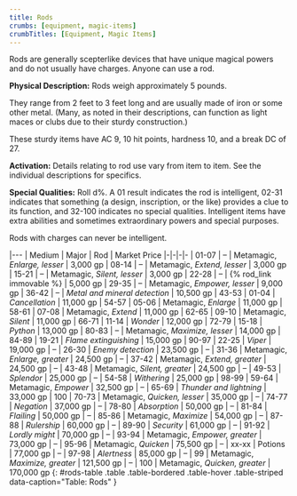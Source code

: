 ```yaml
---
title: Rods
crumbs: [equipment, magic-items]
crumbTitles: [Equipment, Magic Items]
---
```


Rods are generally scepterlike devices that have unique magical powers and do not usually have charges. Anyone can use a rod.

**Physical Description:** Rods weigh approximately 5 pounds.

They range from 2 feet to 3 feet long and are usually made of iron or some other metal. (Many, as noted in their descriptions, can function as light maces or clubs due to their sturdy construction.)

These sturdy items have AC 9, 10 hit points, hardness 10, and a break DC of 27.

**Activation:** Details relating to rod use vary from item to item. See the individual descriptions for specifics.

**Special Qualities:** Roll d%. A 01 result indicates the rod is intelligent, 02-31 indicates that something (a design, inscription, or the like) provides a clue to its function, and 32-100 indicates no special qualities. Intelligent items have extra abilities and sometimes extraordinary powers and special purposes.

Rods with charges can never be intelligent.

|---
| Medium | Major | Rod | Market Price
|-|-|-|-
| 01-07 | &ndash; | Metamagic, _Enlarge, lesser_ | 3,000 gp
| 08-14 | &ndash; | Metamagic, _Extend, lesser_ | 3,000 gp
| 15-21 | &ndash; | Metamagic, _Silent, lesser_ | 3,000 gp
| 22-28 | &ndash; | {% rod_link immovable %} | 5,000 gp
| 29-35 | &ndash; | Metamagic, _Empower, lesser_ | 9,000 gp
| 36-42 | &ndash; | _Metal and mineral detection_ | 10,500 gp
| 43-53 | 01-04 | _Cancellation_ | 11,000 gp
| 54-57 | 05-06 | Metamagic, _Enlarge_ | 11,000 gp
| 58-61 | 07-08 | Metamagic, _Extend_ | 11,000 gp
| 62-65 | 09-10 | Metamagic, _Silent_ | 11,000 gp
| 66-71 | 11-14 | _Wonder_ | 12,000 gp
| 72-79 | 15-18 | _Python_ | 13,000 gp
| 80-83 | &ndash; | Metamagic, _Maximize, lesser_ | 14,000 gp
| 84-89 | 19-21 | _Flame extinguishing_ | 15,000 gp
| 90-97 | 22-25 | _Viper_ | 19,000 gp
| &ndash; | 26-30 | _Enemy detection_ | 23,500 gp
| &ndash; | 31-36 | Metamagic, _Enlarge, greater_ | 24,500 gp
| &ndash; | 37-42 | Metamagic, _Extend, greater_ | 24,500 gp
| &ndash; | 43-48 | Metamagic, _Silent, greater_ | 24,500 gp
| &ndash; | 49-53 | _Splendor_ | 25,000 gp
| &ndash; | 54-58 | _Withering_ | 25,000 gp
| 98-99 | 59-64 | Metamagic, _Empower_ | 32,500 gp
| &ndash; | 65-69 | _Thunder and lightning_ | 33,000 gp
| 100 | 70-73 | Metamagic, _Quicken, lesser_ | 35,000 gp
| &ndash; | 74-77 | _Negation_ | 37,000 gp
| &ndash; | 78-80 | _Absorption_ | 50,000 gp
| &ndash; | 81-84 | _Flailing_ | 50,000 gp
| &ndash; | 85-86 | Metamagic, _Maximize_ | 54,000 gp
| &ndash; | 87-88 | _Rulership_ | 60,000 gp
| &ndash; | 89-90 | _Security_ | 61,000 gp
| &ndash; | 91-92 | _Lordly might_ | 70,000 gp
| &ndash; | 93-94 | Metamagic, _Empower, greater_ | 73,000 gp
| &ndash; | 95-96 | Metamagic, _Quicken_ | 75,500 gp
| &ndash; | xx-xx | Potions | 77,000 gp
| &ndash; | 97-98 | _Alertness_ | 85,000 gp
| &ndash; | 99 | Metamagic, _Maximize, greater_ | 121,500 gp
| &ndash; | 100 | Metamagic, _Quicken, greater_ | 170,000 gp
{: #rods-table .table .table-bordered .table-hover .table-striped data-caption="Table: Rods" }
